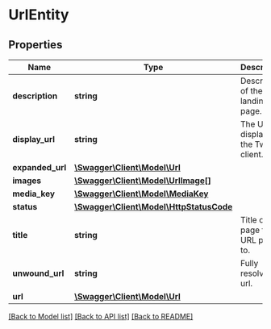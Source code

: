 # UrlEntity

## Properties
Name | Type | Description | Notes
------------ | ------------- | ------------- | -------------
**description** | **string** | Description of the URL landing page. | [optional] 
**display_url** | **string** | The URL as displayed in the Twitter client. | [optional] 
**expanded_url** | [**\Swagger\Client\Model\Url**](Url.md) |  | [optional] 
**images** | [**\Swagger\Client\Model\UrlImage[]**](UrlImage.md) |  | [optional] 
**media_key** | [**\Swagger\Client\Model\MediaKey**](MediaKey.md) |  | [optional] 
**status** | [**\Swagger\Client\Model\HttpStatusCode**](HttpStatusCode.md) |  | [optional] 
**title** | **string** | Title of the page the URL points to. | [optional] 
**unwound_url** | **string** | Fully resolved url. | [optional] 
**url** | [**\Swagger\Client\Model\Url**](Url.md) |  | 

[[Back to Model list]](../../README.md#documentation-for-models) [[Back to API list]](../../README.md#documentation-for-api-endpoints) [[Back to README]](../../README.md)

